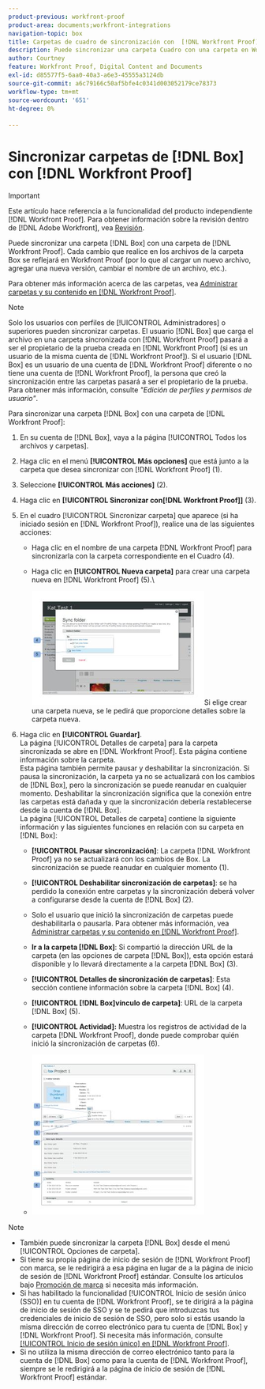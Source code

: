 ```yaml
---
product-previous: workfront-proof
product-area: documents;workfront-integrations
navigation-topic: box
title: Carpetas de cuadro de sincronización con  [!DNL Workfront Proof]
description: Puede sincronizar una carpeta Cuadro con una carpeta en Workfront Proof. Cada cambio que realice en los archivos de la carpeta Box se reflejará en Workfront Proof (por lo que al cargar un nuevo archivo, agregar una nueva versión, cambiar el nombre de un archivo, etc.).
author: Courtney
feature: Workfront Proof, Digital Content and Documents
exl-id: d85577f5-6aa0-40a3-a6e3-45555a3124db
source-git-commit: a6c79166c50af5bfe4c0341d003052179ce78373
workflow-type: tm+mt
source-wordcount: '651'
ht-degree: 0%

---
```


# Sincronizar carpetas de [!DNL Box] con [!DNL Workfront Proof]

>[!IMPORTANT]
>
>Este artículo hace referencia a la funcionalidad del producto independiente [!DNL Workfront Proof]. Para obtener información sobre la revisión dentro de [!DNL Adobe Workfront], vea [Revisión](../../../review-and-approve-work/proofing/proofing.md).

Puede sincronizar una carpeta [!DNL Box] con una carpeta de [!DNL Workfront Proof]. Cada cambio que realice en los archivos de la carpeta Box se reflejará en Workfront Proof (por lo que al cargar un nuevo archivo, agregar una nueva versión, cambiar el nombre de un archivo, etc.).

Para obtener más información acerca de las carpetas, vea [Administrar carpetas y su contenido en [!DNL Workfront Proof]](../../../workfront-proof/wp-work-proofsfiles/organize-your-work/manage-folders-and-contents.md).

>[!NOTE]
>
>Solo los usuarios con perfiles de [!UICONTROL Administradores] o superiores pueden sincronizar carpetas. El usuario [!DNL Box] que carga el archivo en una carpeta sincronizada con [!DNL Workfront Proof] pasará a ser el propietario de la prueba creada en [!DNL Workfront Proof] (si es un usuario de la misma cuenta de [!DNL Workfront Proof]). Si el usuario [!DNL Box] es un usuario de una cuenta de [!DNL Workfront Proof] diferente o no tiene una cuenta de [!DNL Workfront Proof], la persona que creó la sincronización entre las carpetas pasará a ser el propietario de la prueba. Para obtener más información, consulte *&quot;Edición de perfiles y permisos de usuario&quot;*.

Para sincronizar una carpeta [!DNL Box] con una carpeta de [!DNL Workfront Proof]:

1. En su cuenta de [!DNL Box], vaya a la página [!UICONTROL Todos los archivos y carpetas].
1. Haga clic en el menú **[!UICONTROL Más opciones]** que está junto a la carpeta que desea sincronizar con [!DNL Workfront Proof] (1).
1. Seleccione **[!UICONTROL Más acciones]** (2).
1. Haga clic en **[!UICONTROL Sincronizar con[!DNL Workfront Proof]]** (3).
1. En el cuadro [!UICONTROL Sincronizar carpeta] que aparece (si ha iniciado sesión en [!DNL Workfront Proof]), realice una de las siguientes acciones:

   * Haga clic en el nombre de una carpeta [!DNL Workfront Proof] para sincronizarla con la carpeta correspondiente en el Cuadro (4).
   * Haga clic en **[!UICONTROL Nueva carpeta]** para crear una carpeta nueva en [!DNL Workfront Proof] (5).\

     ![folder_sync_2.jpg](assets/folder-sync-2-350x231.jpg)Si elige crear una carpeta nueva, se le pedirá que proporcione detalles sobre la carpeta nueva.

1. Haga clic en **[!UICONTROL Guardar]**.\
   La página [!UICONTROL Detalles de carpeta] para la carpeta sincronizada se abre en [!DNL Workfront Proof]. Esta página contiene información sobre la carpeta.\
   Esta página también permite pausar y deshabilitar la sincronización. Si pausa la sincronización, la carpeta ya no se actualizará con los cambios de [!DNL Box], pero la sincronización se puede reanudar en cualquier momento. Deshabilitar la sincronización significa que la conexión entre las carpetas está dañada y que la sincronización debería restablecerse desde la cuenta de [!DNL Box].\
   La página [!UICONTROL Detalles de carpeta] contiene la siguiente información y las siguientes funciones en relación con su carpeta en [!DNL Box]:

   * **[!UICONTROL Pausar sincronización]**: La carpeta [!DNL Workfront Proof] ya no se actualizará con los cambios de Box. La sincronización se puede reanudar en cualquier momento (1).
   * **[!UICONTROL Deshabilitar sincronización de carpetas]**: se ha perdido la conexión entre carpetas y la sincronización deberá volver a configurarse desde la cuenta de [!DNL Box] (2).

   * Solo el usuario que inició la sincronización de carpetas puede deshabilitarla o pausarla. Para obtener más información, vea [Administrar carpetas y su contenido en [!DNL Workfront Proof]](../../../workfront-proof/wp-work-proofsfiles/organize-your-work/manage-folders-and-contents.md).
   * **Ir a la carpeta [!DNL Box]**: Si compartió la dirección URL de la carpeta (en las opciones de carpeta [!DNL Box]), esta opción estará disponible y lo llevará directamente a la carpeta [!DNL Box] (3).
   * **[!UICONTROL Detalles de sincronización de carpetas]**: Esta sección contiene información sobre la carpeta [!DNL Box] (4).
   * **[!UICONTROL [!DNL Box]vínculo de carpeta]**: URL de la carpeta [!DNL Box] (5).
   * **[!UICONTROL Actividad]:** Muestra los registros de actividad de la carpeta [!DNL Workfront Proof], donde puede comprobar quién inició la sincronización de carpetas (6).
   * ![detalles_de_carpeta__1_.jpg](assets/folder-details--1--350x324.jpg)

>[!NOTE]
>
>* También puede sincronizar la carpeta [!DNL Box] desde el menú [!UICONTROL Opciones de carpeta].
>* Si tiene su propia página de inicio de sesión de [!DNL Workfront Proof] con marca, se le redirigirá a esa página en lugar de a la página de inicio de sesión de [!DNL Workfront Proof] estándar. Consulte los artículos bajo [Promoción de marca](https://support.workfront.com/hc/en-us/sections/115000921208-Branding) si necesita más información.
>* Si has habilitado la funcionalidad [!UICONTROL Inicio de sesión único (SSO)] en tu cuenta de [!DNL Workfront Proof], se te dirigirá a la página de inicio de sesión de SSO y se te pedirá que introduzcas tus credenciales de inicio de sesión de SSO, pero solo si estás usando la misma dirección de correo electrónico para tu cuenta de [!DNL Box] y [!DNL Workfront Proof]. Si necesita más información, consulte [[!UICONTROL Inicio de sesión único] en [!DNL Workfront Proof]](../../../workfront-proof/wp-acct-admin/managing-security/single-sign-on-overview.md).
>* Si no utiliza la misma dirección de correo electrónico tanto para la cuenta de [!DNL Box] como para la cuenta de [!DNL Workfront Proof], siempre se le redirigirá a la página de inicio de sesión de [!DNL Workfront Proof] estándar.
>


